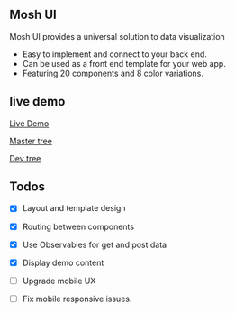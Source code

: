 ## Mosh UI

Mosh UI provides a universal solution to data visualization

- Easy to implement and connect to your back end.
- Can be used as a front end template for your web app.
- Featuring 20 components and 8 color variations.

## live demo

[Live Demo](https://mo-sharif.github.io/Mosh-UI "Check it out")

[Master tree](https://github.com/mo-sharif/Mosh-UI/tree/master "Check it out")

[Dev tree](https://github.com/mo-sharif/Mosh-UI/tree/Dev "Check it out")

## Todos

- [x] Layout and template design
- [x] Routing between components
- [x] Use Observables for get and post data
- [x] Display demo content
- [ ] Upgrade mobile UX
- [ ] Fix mobile responsive issues.

